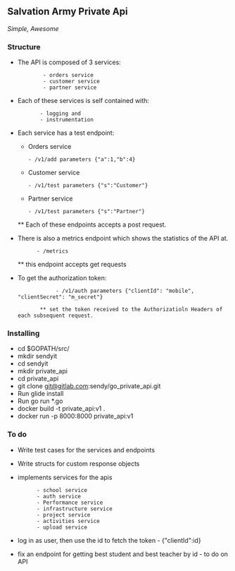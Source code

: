 
## Salvation Army Private Api ##
_Simple, Awesome_


### Structure ###
* The API is composed of 3 services:

              - orders service
              - customer service
              - partner service

* Each of these services is self contained with:

             - logging and
             - instrumentation

* Each service has a test endpoint:
    - Orders service

          - /v1/add parameters {"a":1,"b":4}

    - Customer service

          - /v1/test parameters {"s":"Customer"}

    - Partner service

          - /v1/test parameters {"s":"Partner"}

    ** Each of these endpoints accepts a post request.

* There is also a metrics endpoint which shows the statistics of
the API at.

            - /metrics

    ** this endpoint accepts get requests

* To get the authorization token:

                  - /v1/auth parameters {"clientId": "mobile", "clientSecret": "m_secret"}

             ** set the token received to the Authorizatioln Headers of each subsequent request.



### Installing ###
* cd $GOPATH/src/
* mkdir sendyit
* cd sendyit
* mkdir private_api
* cd private_api
* git clone git@gitlab.com:sendy/go_private_api.git
* Run glide install
* Run  go run *.go
* docker build -t private_api:v1 .
* docker run -p 8000:8000 private_api:v1




### To do ###
* Write test cases for the services and endpoints
* Write structs for custom response objects
* implements services for the apis

            - school service
            - auth service
            - Performance service
            - infrastructure service
            - project service
            - activities service
            - upload service






* log in as user, then use the id to fetch the token - {"clientId":id}

* fix an endpoint for getting best student and best teacher by id - to do on API